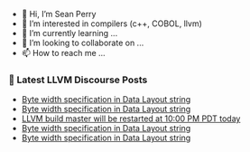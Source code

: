 - 👋 Hi, I’m Sean Perry
- 👀 I’m interested in compilers (c++, COBOL, llvm)
- 🌱 I’m currently learning ...
- 💞️ I’m looking to collaborate on ...
- 📫 How to reach me ...

<!---
s66perry/s66perry is a ✨ special ✨ repository because its `README.md` (this file) appears on your GitHub profile.
You can click the Preview link to take a look at your changes.
--->
### 📕 Latest LLVM Discourse Posts

<!-- DISCOURSE-LLVM:START -->
- [Byte width specification in Data Layout string](https://discourse.llvm.org/t/byte-width-specification-in-data-layout-string/62202#post_4)
- [Byte width specification in Data Layout string](https://discourse.llvm.org/t/byte-width-specification-in-data-layout-string/62202#post_3)
- [LLVM build master will be restarted at 10:00 PM PDT today](https://discourse.llvm.org/t/llvm-build-master-will-be-restarted-at-10-00-pm-pdt-today/62204#post_1)
- [Byte width specification in Data Layout string](https://discourse.llvm.org/t/byte-width-specification-in-data-layout-string/62202#post_2)
- [Byte width specification in Data Layout string](https://discourse.llvm.org/t/byte-width-specification-in-data-layout-string/62202#post_1)
<!-- DISCOURSE-LLVM:END -->
